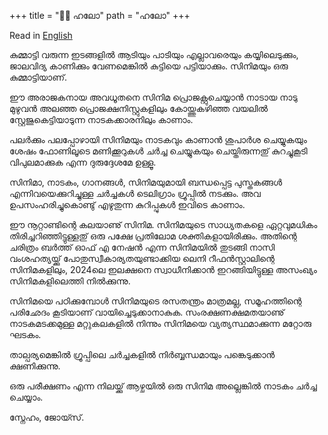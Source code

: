 +++
title = "👋🏽 ഹലോ"
path = "ഹലോ"
+++

Read in [English](@/pages/_about.en.md)


കുമ്മാട്ടി വരുന്ന ഇടങ്ങളിൽ ആടിയും പാടിയും എല്ലാവരെയും കയ്യിലെടുക്കും, ജാലവിദ്യ കാണിക്കും വേണമെങ്കിൽ കുട്ടിയെ പട്ടിയാക്കും. സിനിമയും ഒരു കുമ്മാട്ടിയാണ്.

ഈ അരാജകനായ അവധൂതനെ സിനിമ പ്രൊ‍‍‍ജക്റ്റുചെയ്യാൻ നാടായ നാടു മുഴുവൻ അലഞ്ഞ പ്രൊ‍ജക്ഷനിസ്റ്റുകളിലും കോയ്ത്തുകഴിഞ്ഞ വയലിൽ സ്റ്റേജുകെട്ടിയാടുന്ന നാടകക്കാരനിലും കാണാം.

പലർക്കും പലപ്പോഴായി സിനിമയും നാടകവും കാണാൻ ശുപാർശ ചെയ്യുകയും ശേഷം ഫോണിലൂടെ മണിക്കൂറുകൾ ചർച്ച ചെയ്യുകയും ചെയ്തിരുന്നതു് കുറച്ചുകൂടി വിപുലമാക്കുക എന്ന ദുരുദ്ദേശമേ ഉള്ളൂ.

സിനിമാ, നാടകം, ഗാനങ്ങൾ, സിനിമയുമായി ബന്ധപ്പെട്ട പുസ്തകങ്ങൾ എന്നിവയെക്കുറിച്ചുള്ള ചർച്ചകൾ ടെലിഗ്രാം ഗ്രൂപ്പിൽ നടക്കും. അവ ഉപസംഹരിച്ചുകൊണ്ടു് എഴുതുന്ന കുറിപ്പുകൾ ഇവിടെ കാണാം.

ഈ നൂറ്റാണ്ടിന്റെ കലയാണു് സിനിമ. സിനിമയുടെ സാധ്യതകളെ ഏറ്റവുമധികം തിരിച്ചറിഞ്ഞിട്ടുള്ളതു് ഒരു പക്ഷേ പ്രതിലോമ ശക്തികളായിരിക്കും. അതിന്റെ ചരിത്രം ബർത്ത് ഓഫ് എ നേഷൻ എന്ന സിനിമയിൽ തുടങ്ങി നാസി വംശഹത്യയ്ക്കു് പോതുസ്വീകാര്യതയുണ്ടാക്കിയ ലെനി റീഫൻസ്റ്റാലിന്റെ സിനിമകളിലും, 2024ലെ ഇലക്ഷനെ സ്വാധീനിക്കാൻ ഇറങ്ങിയിട്ടുള്ള അസംഖ്യം സിനിമകളിലെത്തി നിൽക്കുന്നു. 

സിനിമയെ പഠിക്കുമ്പോൾ സിനിമയുടെ രസതന്ത്രം മാത്രമല്ല, സമൂഹത്തിന്റെ പരിഛേദം കൂടിയാണ് വായിച്ചെടുക്കാനാകുക. സംരക്ഷണക്ഷമതയാണു് നാടകമടക്കമുള്ള മറ്റുകലകളിൽ നിന്നും സിനിമയെ വ്യത്യസ്ഥമാക്കുന്ന മറ്റോരു ഘടകം.

താല്പര്യമെങ്കിൽ ഗ്രൂപ്പിലെ ചർച്ചകളിൽ നിർബ്ബന്ധമായും പങ്കെടുക്കാൻ ക്ഷണിക്കുന്നു.

ഒരു പരീക്ഷണം എന്ന നിലയ്ക്കു് ആഴ്ചയിൽ ഒരു സിനിമ അല്ലെങ്കിൽ നാടകം ചർച്ച ചെയ്യാം.

സ്നേഹം, ജോയ്സ്.